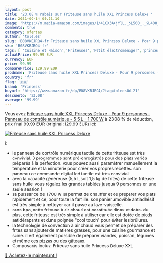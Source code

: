 ```yaml
---
layout: post
title: '23.08 % rabais sur Friteuse sans huile XXL Princess Deluxe '
date: 2021-06-14 09:52:10
image: 'https://m.media-amazon.com/images/I/41CX3A+jYlL._SL500_._SL400_.jpg'
comments: true
category: ofertas
author: 'tole.es'
slug: 'B08VKBJRQ4-fr Friteuse sans huile XXL Princess Deluxe - Pour 9 personnes...'
sku: 'B08VKBJRQ4-fr'
tags: [ 'Cuisine et Maison','Friteuses','Petit électroménager','princess', ]
actualPrice: 99.99 EUR
currency: EUR
price: 99.99
comparePrice: 129.99 EUR
prodname: 'Friteuse sans huile XXL Princess Deluxe - Pour 9 personnes - Panneau de contrôle numérique - 5 5 L - 1 700 W'
country: 'fr'
flag: '🇫🇷'
brand: 'Princess'
buyurl: 'https://www.amazon.fr/dp/B08VKBJRQ4/?tag=tolees0d-21'
descuento: '23.08'
average: '99.99'
---
```


Vous avez [Friteuse sans huile XXL Princess Deluxe - Pour 9 personnes - Panneau de contrôle numérique - 5 5 L - 1 700 W](https://www.amazon.fr/dp/B08VKBJRQ4/?tag=tolees0d-21)  à  23.08 % de réduction, prix final  99.99 EUR (original: 129.99 EUR) ici:

[![Friteuse sans huile XXL Princess Deluxe ](https://m.media-amazon.com/images/I/41CX3A+jYlL._SL500_._SL400_.jpg)](https://www.amazon.fr/dp/B08VKBJRQ4/?tag=tolees0d-21)

ℹ️:

- le panneau de contrôle numérique tactile de cette friteuse est très convivial. 8 programmes sont pré-enregistrés pour des plats variés préparés à la perfection. vous pouvez aussi paramétrer manuellement la température et la minuterie pour créer vos propres recettes. son panneau de commande digital lcd tactile est très convivial.
- avec la capacité généreuse (5,5 l, soit 1,5 kg de frites) de cette friteuse sans huile, vous régalez les grandes tablées jusquà 9 personnes en une seule session !
- sa puissance de 1 700 w lui permet de chauffer et de préparer vos plats rapidement et ce, pour toute la famille. son panier amovible antiadhésif est très simple à nettoyer car il passe au lave-vaisselle.
- sans bpa, cette friteuse à air chaud est constituée dinox et dabs. de plus, cette friteuse est très simple à utiliser car elle est dotée de pieds antidérapants et dune poignée "cool touch" pour éviter les brûlures.
- la technologie de convection à air chaud vous permet de préparer des frites sans ajouter de matières grasses, pour une cuisine gourmande et saine. il est également possible de préparer viandes, poisson, légumes et même des pizzas ou des gâteaux.
- Composants inclus: Friteuse sans huile Princess Deluxe XXL

[🛒 Achetez-le maintenant!!](https://www.amazon.fr/dp/B08VKBJRQ4/?tag=tolees0d-21)
